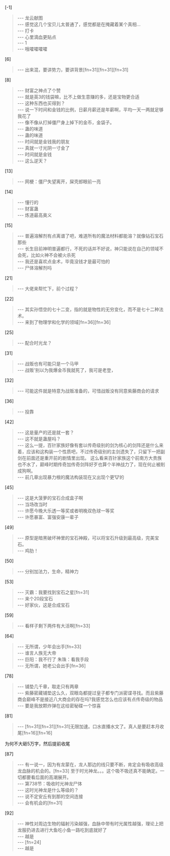 
[-1] 
>--- 龙云献图<br>
>--- 感觉这几个宝贝儿太普通了，感觉都是在掩藏着某个真相…<br>
>--- 打卡<br>
>--- 心里滴血更贴点<br>
>--- 1<br>
>--- 哦嚯嚯嚯嚯<br>

[6] 
>--- 出来混，要讲势力，要讲背景[fn=31][fn=31][fn=31]<br>

[8] 
>--- 财富之神点了个赞<br>
>--- 就是英3的钱袋嘛，比不上做生意赚的多，还是宝物更合适<br>
>--- 这种东西也买得到？<br>
>--- 说一下时间和金钱的比例，日薪月薪还是年薪啊，平均一天一两就足够我花了<br>
>--- 像不像从打掉僵尸身上掉下的金币，金袋子。<br>
>--- 蛊的味道<br>
>--- 蛊的味道<br>
>--- 时间就是金钱我的朋友<br>
>--- 真就一寸光阴一寸金了<br>
>--- 时间就是金钱<br>
>--- 这么逆天？<br>

[13] 
>--- 网梗：僵尸失望离开，屎壳郎眼前一亮<br>

[14] 
>--- 懂行的<br>
>--- 财富蛊<br>
>--- 炼道最高奥义<br>

[15] 
>--- 普遍溶解剂有点离谱了吧，难道所有的魔法材料都能溶？就像钻石宝石那些<br>
>--- 长生目前神明普遍都行，不死的话并不好说，神只能说在自己的领域不会死，比如火神不会被火杀死<br>
>--- 我还是喜欢点金术，毕竟没钱才是最可怕的<br>
>--- 尸体溶解剂吗<br>

[21] 
>--- 大佬来帮忙下，前个过程？<br>

[22] 
>--- 其实孙悟空的七十二变，指的就是物性的无穷变化，而不是七十二种法术。<br>
>--- 来到了物理学和化学的领域[fn=36][fn=36]<br>

[25] 
>--- 配合时光龙？<br>

[31] 
>--- 战贩也有可能只是一个马甲<br>
>--- 战贩'别以为我爆金币我就死了，我可是老登，<br>

[32] 
>--- 可能这件就是特意为战贩准备的，可惜战贩没有同意紫藤商会的请求<br>

[36] 
>--- 投靠<br>

[42] 
>--- 这是量产的还是就一套？<br>
>--- 这不就是蛊屋吗？<br>
>--- 这么一提，百针家族好像有套以传奇级别的剑为核心的剑阵还是什么来着，应该和这构装一个性质吧，不过传奇级别的主剑遗失了，只留下一把副剑在前面还是重开前的剧情里出现。
这么看来百针家族这个前南方大贵族也不水了，巅峰时期传奇加传奇剑阵好歹也算个半神战力了，现在何止被削成狗啊。<br>
>--- 前几章出现暴力根的魔法构装现在又出现个更🐮的<br>

[45] 
>--- 这是大菠萝的宝石合成盒子啊<br>
>--- 当场改当时<br>
>--- 许愿今晚大乐透一等奖或者明晚双色球一等奖<br>
>--- 许愿暴富、富强安康一辈子<br>

[49] 
>--- 原型是暗黑破坏神里的宝石神殿，可以将宝石升级到最高级，完美宝石。<br>
>--- 鸡肋！<br>

[50] 
>--- 分别加法力，生命，精神力<br>

[53] 
>--- 灭霸：我要找到宝石之星[fn=31]<br>
>--- 来个20段宝石<br>
>--- 好家伙，这是合成宝石<br>

[59] 
>--- 看样子剩下两件有大活啊[fn=33]<br>

[64] 
>--- 无所谓，少年会出手[fn=33]<br>
>--- 谁言人族无大帝<br>
>--- 巨阳：我不行了
朱珠：看我手段<br>
>--- 无所谓，她老公会出手[fn=36]<br>

[78] 
>--- 铺垫几千章，取走只有两章<br>
>--- 紫藤密藏铺垫这么久，双眼岛都提过皇子都专门派密谍寻找。而且紫藤商会巅峰不是接近八大商会的存在吗?我感觉怎么也应该有点传奇级的物品<br>
>--- 要是我放颗炸弹在这给密秘碟一个惊喜<br>

[81] 
>--- [fn=31][fn=31][fn=31]无限加速。口水直播水文了。真人是要赶本月收尾[fn=16][fn=16]

为何不大砸5万字，然后提前收尾<br>

[87] 
>--- 有一说一，因为有龙蒙在，龙人那边的线只要不断，肯定会有吸收高级龙血脉的机会的。[fn=33]
至于时光神龙。。。这个吸不吸还真不能确定。一切都要看后面的高潮展开。<br>
>--- 第738节：吸收时光神龙尸体<br>
>--- 这时光神龙是什么等级的？<br>
>--- 说不定安丘有到那的空间连接<br>
>--- 会有机会的[fn=31]<br>

[92] 
>--- 神性对周边生物的辐射污染越强，血脉中带有时光属性越强，理论上把龙服扔进去进行大鱼吃小鱼一路吃到底就好了<br>
>--- 越是<br>
>--- [fn=24]<br>
>--- 越是<br>
